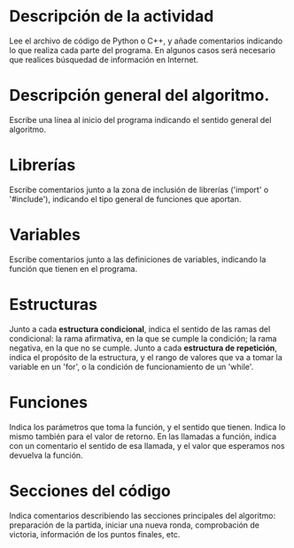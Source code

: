# Descripción de la actividad
Lee el archivo de código de Python o C++, y añade comentarios indicando lo que realiza cada parte del programa.
En algunos casos será necesario que realices búsquedad de información en Internet.

# Descripción general del algoritmo.
Escribe una línea al inicio del programa indicando el sentido general del algoritmo.

# Librerías
Escribe comentarios junto a la zona de inclusión de librerías ('import' o '#include'), indicando el tipo general de funciones que aportan.

# Variables
Escribe comentarios junto a las definiciones de variables, indicando la función que tienen en el programa.

# Estructuras
Junto a cada **estructura condicional**, indica el sentido de las ramas del condicional: la rama afirmativa, en la que se cumple la condición; la rama negativa, en la que no se cumple.
Junto a cada **estructura de repetición**, indica el propósito de la estructura, y el rango de valores que va a tomar la variable en un 'for', o la condición de funcionamiento de un 'while'.

# Funciones
Indica los parámetros que toma la función, y el sentido que tienen. Indica lo mismo también para el valor de retorno.
En las llamadas a función, indica con un comentario el sentido de esa llamada, y el valor que esperamos nos devuelva la función.

# Secciones del código
Indica comentarios describiendo las secciones principales del algoritmo: preparación de la partida, iniciar una nueva ronda, comprobación de victoria, información de los puntos finales, etc.
